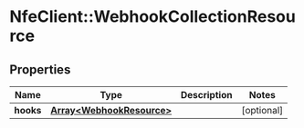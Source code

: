 # NfeClient::WebhookCollectionResource

## Properties
Name | Type | Description | Notes
------------ | ------------- | ------------- | -------------
**hooks** | [**Array&lt;WebhookResource&gt;**](WebhookResource.md) |  | [optional] 



